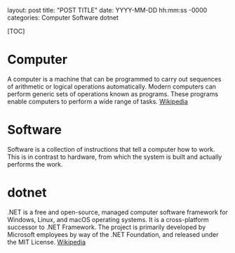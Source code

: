 layout: post
title: "POST TITLE"
date: YYYY-MM-DD hh:mm:ss -0000
categories: Computer Software dotnet

[TOC]

# Computer

A computer is a machine that can be programmed to carry out sequences of arithmetic or logical operations automatically. Modern computers can perform generic sets of operations known as programs. These programs enable computers to perform a wide range of tasks. [Wikipedia](https://en.wikipedia.org/wiki/Computer)

# Software

Software is a collection of instructions that tell a computer how to work. This is in contrast to hardware, from which the system is built and actually performs the work.

# dotnet

.NET is a free and open-source, managed computer software framework for Windows, Linux, and macOS operating systems. It is a cross-platform successor to .NET Framework. The project is primarily developed by Microsoft employees by way of the .NET Foundation, and released under the MIT License. [Wikipedia](https://en.wikipedia.org/wiki/.NET)


